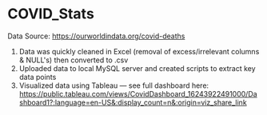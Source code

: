 # COVID_Stats

Data Source: https://ourworldindata.org/covid-deaths

1. Data was quickly cleaned in Excel (removal of excess/irrelevant columns & NULL's) then converted to .csv
2. Uploaded data to local MySQL server and created scripts to extract key data points
3. Visualized data using Tableau — see full dashboard here:
  https://public.tableau.com/views/CovidDashboard_16243922491000/Dashboard1?:language=en-US&:display_count=n&:origin=viz_share_link

